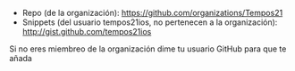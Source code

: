 * Repo (de la organización): https://github.com/organizations/Tempos21
* Snippets (del usuario tempos21ios, no pertenecen a la organización): http://gist.github.com/tempos21ios

Si no eres miembreo de la organización dime tu usuario GitHub para que te añada
